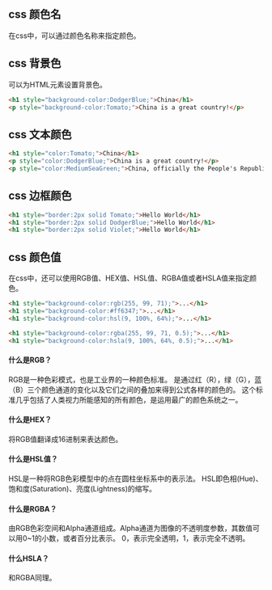 ## css 颜色名
在css中，可以通过颜色名称来指定颜色。

## css 背景色
可以为HTML元素设置背景色。
```html
<h1 style="background-color:DodgerBlue;">China</h1>
<p style="background-color:Tomato;">China is a great country!</p>
```

## css 文本颜色
```html
<h1 style="color:Tomato;">China</h1>
<p style="color:DodgerBlue;">China is a great country!</p>
<p style="color:MediumSeaGreen;">China, officially the People's Republic of China...</p>
```

## css 边框颜色
```html
<h1 style="border:2px solid Tomato;">Hello World</h1>
<h1 style="border:2px solid DodgerBlue;">Hello World</h1>
<h1 style="border:2px solid Violet;">Hello World</h1>
```

## css 颜色值
在css中，还可以使用RGB值、HEX值、HSL值、RGBA值或者HSLA值来指定颜色。
```html
<h1 style="background-color:rgb(255, 99, 71);">...</h1>
<h1 style="background-color:#ff6347;">...</h1>
<h1 style="background-color:hsl(9, 100%, 64%);">...</h1>

<h1 style="background-color:rgba(255, 99, 71, 0.5);">...</h1>
<h1 style="background-color:hsla(9, 100%, 64%, 0.5);">...</h1>
```

#### 什么是RGB？
RGB是一种色彩模式，也是工业界的一种颜色标准。
是通过红（R），绿（G），蓝（B）三个颜色通道的变化以及它们之间的叠加来得到公式各样的颜色的。
这个标准几乎包括了人类视力所能感知的所有颜色，是运用最广的颜色系统之一。

#### 什么是HEX？
将RGB值翻译成16进制来表达颜色。

#### 什么是HSL值？
HSL是一种将RGB色彩模型中的点在圆柱坐标系中的表示法。
HSL即色相(Hue)、饱和度(Saturation)、亮度(Lightness)的缩写。

#### 什么是RGBA？
由RGB色彩空间和Alpha通道组成。Alpha通道为图像的不透明度参数，其数值可以用0~1的小数，或者百分比表示。
0，表示完全透明，1，表示完全不透明。

#### 什么HSLA？
和RGBA同理。